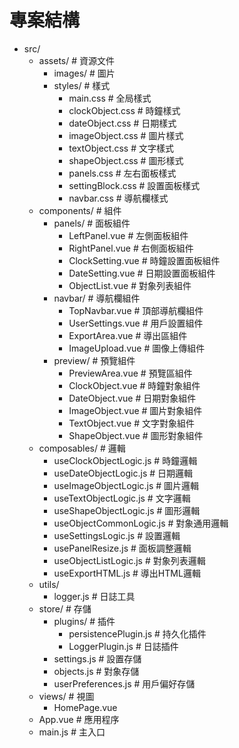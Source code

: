 # 專案結構

- src/
  - assets/ # 資源文件
    - images/ # 圖片
    - styles/ # 樣式
      - main.css # 全局樣式
      - clockObject.css # 時鐘樣式
      - dateObject.css # 日期樣式
      - imageObject.css # 圖片樣式
      - textObject.css # 文字樣式
      - shapeObject.css # 圖形樣式
      - panels.css # 左右面板樣式
      - settingBlock.css # 設置面板樣式
      - navbar.css # 導航欄樣式
  - components/ # 組件
    - panels/ # 面板組件
      - LeftPanel.vue # 左側面板組件
      - RightPanel.vue # 右側面板組件
      - ClockSetting.vue # 時鐘設置面板組件
      - DateSetting.vue # 日期設置面板組件
      - ObjectList.vue # 對象列表組件
    - navbar/ # 導航欄組件
      - TopNavbar.vue # 頂部導航欄組件
      - UserSettings.vue # 用戶設置組件
      - ExportArea.vue # 導出區組件
      - ImageUpload.vue # 圖像上傳組件
    - preview/ # 預覽組件
      - PreviewArea.vue # 預覽區組件
      - ClockObject.vue # 時鐘對象組件
      - DateObject.vue # 日期對象組件
      - ImageObject.vue # 圖片對象組件
      - TextObject.vue # 文字對象組件
      - ShapeObject.vue # 圖形對象組件
  - composables/ # 邏輯
    - useClockObjectLogic.js # 時鐘邏輯
    - useDateObjectLogic.js # 日期邏輯
    - useImageObjectLogic.js # 圖片邏輯
    - useTextObjectLogic.js # 文字邏輯
    - useShapeObjectLogic.js # 圖形邏輯
    - useObjectCommonLogic.js # 對象通用邏輯
    - useSettingsLogic.js # 設置邏輯
    - usePanelResize.js # 面板調整邏輯
    - useObjectListLogic.js # 對象列表邏輯
    - useExportHTML.js # 導出HTML邏輯
  - utils/
    - logger.js # 日誌工具
  - store/ # 存儲
    - plugins/ # 插件
      - persistencePlugin.js # 持久化插件
      - LoggerPlugin.js # 日誌插件
    - settings.js # 設置存儲
    - objects.js # 對象存儲
    - userPreferences.js # 用戶偏好存儲
  - views/ # 視圖
    - HomePage.vue
  - App.vue # 應用程序
  - main.js # 主入口
